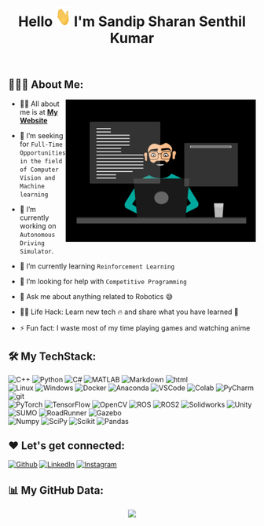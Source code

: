 <h1 align="center">Hello   <img src="https://raw.githubusercontent.com/ABSphreak/ABSphreak/master/gifs/Hi.gif" width="30px" height="40px">   I'm Sandip Sharan Senthil Kumar</h1>


<!-- <div align="center">
  <img src ="./banner.png" />
  
</div> -->

 <br/>

## 👨🏻‍💻 About Me:

<img  src="./thoughtworks-gif_dribbble.gif" height="290px" align="right" />

- 🙋‍♂️ All about me is at **[My Website](https://sandipsharan.vercel.app/)**

- 👯 I’m seeking for `Full-Time Opportunities in the field of Computer Vision and Machine learning`

- 🔭 I’m currently working on `Autonomous Driving Simulator`.

- 🌱 I’m currently learning `Reinforcement Learning`

- 🤔 I’m looking for help with `Competitive Programming`

- 💬 Ask me about anything related to Robotics :sweat_smile:

- 👨‍💻 Life Hack: Learn new tech :fire: and share what you have learned :tada:

- ⚡ Fun fact: I waste most of my time playing games and watching anime

## 🛠️ My TechStack:

<p>
<img alt="C++" src="https://img.shields.io/badge/C%2B%2B-00599C?style=for-the-badge&logo=c%2B%2B&logoColor=white" height="25px"/>
<img alt="Python" src="https://img.shields.io/badge/Python-14354C?style=for-the-badge&logo=python&logoColor=white" height="25px"/>
<img alt="C#" src="https://img.shields.io/badge/C%23-8A2BE2?logo=csharp&logoColor=white&color=%23512BD4" height="25px">
<img alt="MATLAB" src="https://img.shields.io/badge/MATLAB-0072C1?style=for-the-badge&logo=matlab&logoColor=white" height="25px">
<img alt="Markdown" src="https://img.shields.io/badge/Markdown-000000?style=for-the-badge&logo=markdown&logoColor=white"  height="25px"/>
<img alt="html" src="https://img.shields.io/badge/HTML5-E34F26?style=for-the-badge&logo=html5&logoColor=white" height="25px"/>

</br>

<img alt="Linux" src="https://img.shields.io/badge/Linux-8A2BE2?logo=linux&logoColor=white&color=%23FCC624" height="25px"/>
<img alt="Windows" src="https://img.shields.io/badge/Windows-8A2BE2?logo=windows10&logoColor=white&color=%230078D4" height="25px"/>
<img alt="Docker" src="https://img.shields.io/badge/Docker-8A2BE2?logo=docker&logoColor=white&color=%232496ED" height="25px"/>
<img alt="Anaconda" src="https://img.shields.io/badge/Anaconda-8A2BE2?logo=anaconda&logoColor=white&color=%2344A833" height="25px"/>
<img alt="VSCode" src="https://img.shields.io/badge/VS%20Code-8A2BE2?logo=visualstudiocode&logoColor=white&color=%23007ACC" height="25px"/>
<img alt="Colab" src="https://img.shields.io/badge/Google%20Colab-8A2BE2?logo=googlecolab&logoColor=white&color=%23F9AB00" height="25px"/>
<img alt="PyCharm" src="https://img.shields.io/badge/PyCharm-8A2BE2?logo=pycharm&logoColor=white&color=%23000000" height="25px"/>
<img alt="git" src="https://img.shields.io/badge/-Git-F05032?style=flat-square&logo=git&logoColor=white" height="25px"/>
</br>

<img alt="PyTorch" src="https://img.shields.io/badge/PyTorch-EE4C2C?style=for-the-badge&logo=PyTorch&logoColor=white" height="25px">
<img alt="TensorFlow" src="https://img.shields.io/badge/TensorFlow-FF6F00?style=for-the-badge&logo=tensorflow&logoColor=white" height="25px">
<img alt="OpenCV" src="https://img.shields.io/badge/OpenCV-27338e?style=for-the-badge&logo=OpenCV&logoColor=white" height="25px">
<img alt="ROS" src="https://img.shields.io/badge/ROS-22314E?style=for-the-badge&logo=ROS&logoColor=white" height="25px">
<img alt="ROS2" src="https://img.shields.io/badge/ROS2-22314E?style=for-the-badge&logo=ROS&logoColor=white" height="25px">
<img alt="Solidworks" src="https://img.shields.io/badge/SolidWorks-8A2BE2?logo=dassaultsystemes&logoColor=white&color=%23005386" height="25px">
<img alt="Unity" src="https://img.shields.io/badge/Unity-8A2BE2?logo=unity&logoColor=white&color=%23FFFFFF" height="25px">
<img alt="SUMO" src="https://img.shields.io/badge/SUMO-8A2BE2?logoColor=white&color=Green" height="25px">
<img alt="RoadRunner" src="https://img.shields.io/badge/RoadRunner-8A2BE2?logoColor=white&color=yellow" height="25px">
<img alt="Gazebo" src="https://img.shields.io/badge/Gazebo-8A2BE2?logoColor=white&color=orange" height="25px">

</br>

<img alt="Numpy" src="https://img.shields.io/badge/Numpy-777BB4?style=for-the-badge&logo=numpy&logoColor=white">
<img alt="SciPy" src="https://img.shields.io/badge/SciPy-8A2BE2?logo=scipy&logoColor=white&color=%238CAAE6">
<img alt="Scikit" src="https://img.shields.io/badge/scikit_learn-F7931E?style=for-the-badge&logo=scikit-learn&logoColor=white">
<img alt="Pandas" src="https://img.shields.io/badge/Pandas-2C2D72?style=for-the-badge&logo=pandas&logoColor=white"> 

</p>

## ❤️ Let's get connected:

<p><a href="https://sandipsharan.vercel.app/" target="_blank"><img alt="Github" src="https://img.shields.io/badge/My%20Portfolio-8A2BE2" height="30px" /></a> <a href="https://www.linkedin.com/in/sandipsharan/" target="_blank"><img alt="LinkedIn" src="https://img.shields.io/badge/linkedin-%230077B5.svg?&style=for-the-badge&logo=linkedin&logoColor=white"  height="30px"/></a> <a href="https://www.instagram.com/p.i.k.a__c.h.u" target="_blank"><img alt="Instagram" src="https://img.shields.io/badge/Instagram-E4405F?style=for-the-badge&logo=instagram&logoColor=white"  height="30px"/></a>
</p>


## 📊 My GitHub Data:

<div align="center">
  <!-- <img align="left" width=47% src="https://github-readme-stats.vercel.app/api?username=sandipsharan&theme=dark"/> -->
  <img align="center" src="https://github-readme-stats.vercel.app/api?username=sandipsharan&theme=dark&show_ocons=true" />
</div>
